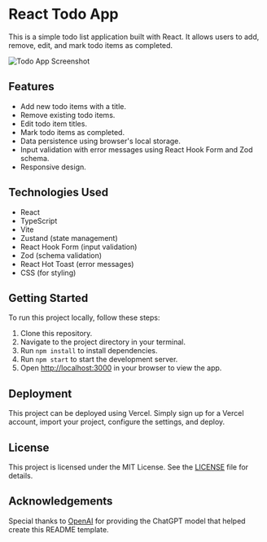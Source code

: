 # React Todo App

This is a simple todo list application built with React. It allows users to add, remove, edit, and mark todo items as completed.

![Todo App Screenshot](/path/to/screenshot.png)

## Features

- Add new todo items with a title.
- Remove existing todo items.
- Edit todo item titles.
- Mark todo items as completed.
- Data persistence using browser's local storage.
- Input validation with error messages using React Hook Form and Zod schema.
- Responsive design.

## Technologies Used

- React
- TypeScript
- Vite
- Zustand (state management)
- React Hook Form (input validation)
- Zod (schema validation)
- React Hot Toast (error messages)
- CSS (for styling)

## Getting Started

To run this project locally, follow these steps:

1. Clone this repository.
2. Navigate to the project directory in your terminal.
3. Run `npm install` to install dependencies.
4. Run `npm start` to start the development server.
5. Open [http://localhost:3000](http://localhost:3000) in your browser to view the app.

## Deployment

This project can be deployed using Vercel. Simply sign up for a Vercel account, import your project, configure the settings, and deploy.

## License

This project is licensed under the MIT License. See the [LICENSE](/LICENSE) file for details.

## Acknowledgements

Special thanks to [OpenAI](https://openai.com) for providing the ChatGPT model that helped create this README template.

